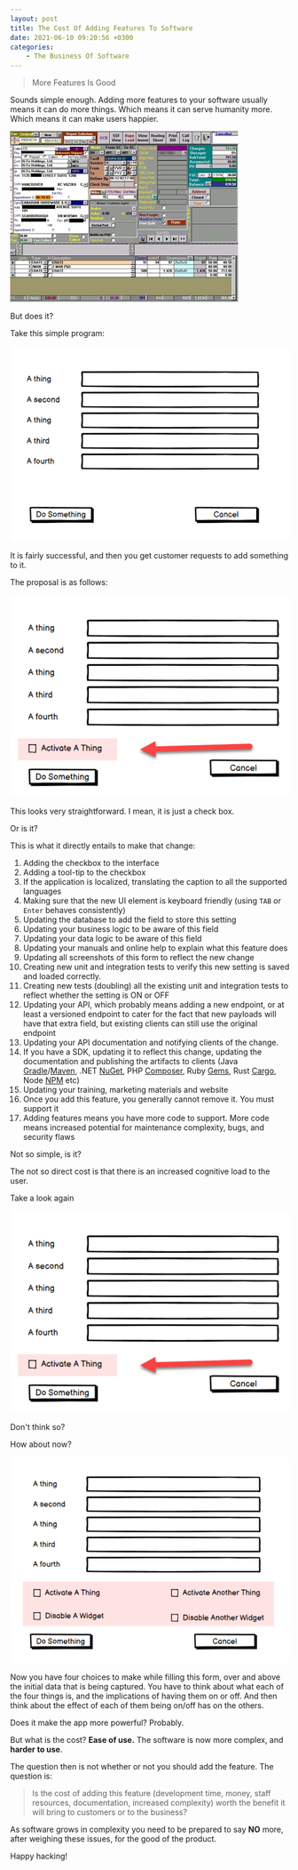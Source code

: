 ```yaml
---
layout: post
title: The Cost Of Adding Features To Software
date: 2021-06-10 09:20:56 +0300
categories:
    - The Business Of Software
---
```


> More Features Is Good

Sounds simple enough. Adding more features to your software usually means it can do more things. Which means it can serve humanity more. Which means it can make users happier.

![](../images/2021/06/Complex.png)

But does it?

Take this simple program:

![](../images/2021/06/Thingy1.png)

It is fairly successful, and then you get customer requests to add something to it.

The proposal is as follows:

![](../images/2021/06/Thingy2.png)

This looks very straightforward. I mean, it is just a check box.

Or is it?

This is what it directly entails to make that change:

1. Adding the checkbox to the interface
2. Adding a tool-tip to the checkbox
3. If the application is localized, translating the caption to all the supported languages
4. Making sure that the new UI element is keyboard friendly (using `TAB` or `Enter` behaves consistently)
5. Updating the database to add the field to store this setting
6. Updating your business logic to be aware of this field
7. Updating your data logic to be aware of this field
8. Updating your manuals and online help to explain what this feature does
9. Updating all screenshots of this form to reflect the new change
10. Creating new unit and integration tests to verify this new setting is saved and loaded correctly.
11. Creating new tests (doubling) all the existing unit and integration tests to reflect whether the setting is ON or OFF
12. Updating your API, which probably means adding a new endpoint, or at least a versioned endpoint to cater for the fact that new payloads will have that extra field, but existing clients can still use the original endpoint
13. Updating your API documentation and notifying clients of the change.
14. If you have a SDK, updating it to reflect this change, updating the documentation and publishing the artifacts to clients (Java [Gradle](https://gradle.org/)/[Maven](https://maven.apache.org/), .NET [NuGet](https://www.nuget.org/), PHP [Composer](https://getcomposer.org/), Ruby [Gems](https://rubygems.org/), Rust [Cargo](https://crates.io/), Node [NPM](https://www.npmjs.com/) etc)
15. Updating your training, marketing materials and website
16. Once you add this feature, you generally cannot remove it. You must support it
17. Adding features means you have more code to support. More code means increased potential for maintenance complexity, bugs, and security flaws

Not so simple, is it?

The not so direct cost is that there is an increased cognitive load to the user.

Take a look again

![](../images/2021/06/Thingy2.png)

Don't think so?

How about now?

![](../images/2021/06/Thingy3.png)

Now you have four choices to make while filling this form, over and above the initial data that is being captured. You have to think about what each of the four things is, and the implications of having them on or off. And then think about the effect of each of them being on/off has on the others.

Does it make the app more powerful? Probably.

But what is the cost? **Ease of use.** The software is now more complex, and **harder to use**.

The question then is not whether or not you should add the feature. The question is:

> Is the cost of adding this feature (development time, money, staff resources, documentation, increased complexity) worth the benefit it will bring to customers or to the business?

As software grows in complexity you need to be prepared to say **NO** more, after weighing these issues, for the good of the product.

Happy hacking!